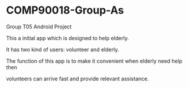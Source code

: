 # COMP90018-Group-As
Group T05 Android Project

This a initial app which is designed to help elderly.

It has two kind of users: volunteer and elderly.

The function of this app is to make it convenient when elderly need help then

volunteers can arrive fast and provide relevant assistance.
